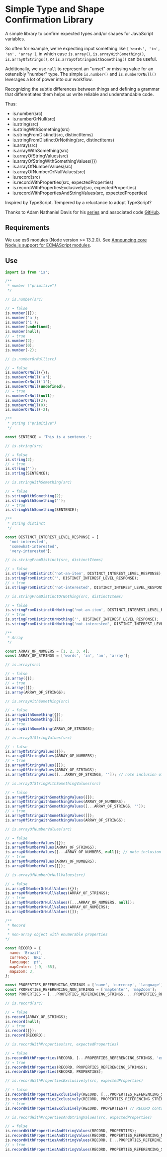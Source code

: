 # Simple Type and Shape Confirmation Library

A simple library to confirm expected types and/or shapes for JavaScript variables.

So often for example, we're expecting input something like ```['words', 'in', 'an', 'array']```, in which case ```is.array()```, ```is.arrayWithSomething()```, ```is.arrayOfStrings()```, or ```is.arrayOfStringsWithSomething()``` can be useful.

Additionally, we use ```null``` to represent an "unset" or missing value for an ostensibly "number" type. The simple ```is.number()``` and ```is.numberOrNull()``` leverages a lot of power into our workflow.

Recognizing the subtle differences between things and defining a grammar that differentiates them helps us write reliable and understandable code.

Thus:

- is.number(src)
- is.numberOrNull(src)
- is.string(src)
- is.stringWithSomething(src)
- is.stringFromDistinct(src, distinctItems)
- is.stringFromDistinctOrNothing(src, distinctItems)
- is.array(src)
- is.arrayWithSomething(src)
- is.arrayOfStringValues(src)
- is.arrayOfStringWithSomethingValues({})
- is.arrayOfNumberValues(src)
- is.arrayOfNumberOrNullValues(src)
- is.record(src)
- is.recordWithProperties(src, expectedProperties)
- is.recordWithPropertiesExclusively(src, expectedProperties)
- is.recordWithPropertiesAndStringValues(src, expectedProperties)

Inspired by TypeScript. Tempered by a reluctance to adopt TypeScript?

Thanks to Adam Nathaniel Davis for his [series](https://dev.to/bytebodger/tossing-typescript-1md3) and associated code [GitHub](https://github.com/bytebodger/type-checking/blob/master/is.js).

## Requirements

We use es6 modules (Node version >= 13.2.0). See [Announcing core Node.js support for ECMAScript modules](https://medium.com/@nodejs/announcing-core-node-js-support-for-ecmascript-modules-c5d6dc29b663).

## Use

```javascript
import is from 'is';

/**
 * number ("primitive")
 */

// is.number(src)

// → false
is.number({});
is.number('a');
is.number('1');
is.number(undefined);
is.number(null);
// → true
is.number(2);
is.number(0);
is.number(-2);

// is.numberOrNull(src)

// → false
is.numberOrNull({});
is.numberOrNull('a');
is.numberOrNull('1');
is.numberOrNull(undefined);
// → true
is.numberOrNull(null);
is.numberOrNull(2);
is.numberOrNull(0);
is.numberOrNull(-2);

/**
 * string ("primitive")
 */

const SENTENCE = 'This is a sentence.';

// is.string(src)

// → false
is.string(2);
// → true
is.string('');
is.string(SENTENCE);

// is.stringWithSomething(src)

// → false
is.stringWithSomething(2);
is.stringWithSomething('');
// → true
is.stringWithSomething(SENTENCE);

/**
 * string distinct
 */

const DISTINCT_INTEREST_LEVEL_RESPONSE = [
  'not-interested',
  'somewhat-interested',
  'very-interested'];

// is.stringFromDistinct(src, distinctItems)

// → false
is.stringFromDistinct('not-an-item', DISTINCT_INTEREST_LEVEL_RESPONSE);
is.stringFromDistinct('', DISTINCT_INTEREST_LEVEL_RESPONSE);
// → true
is.stringFromDistinct('not-interested', DISTINCT_INTEREST_LEVEL_RESPONSE);

// is.stringFromDistinctOrNothing(src, distinctItems)

// → false
is.stringFromDistinctOrNothing('not-an-item', DISTINCT_INTEREST_LEVEL_RESPONSE);
// → true
is.stringFromDistinctOrNothing('', DISTINCT_INTEREST_LEVEL_RESPONSE);
is.stringFromDistinctOrNothing('not-interested', DISTINCT_INTEREST_LEVEL_RESPONSE);

/**
 * Array
 */

const ARRAY_OF_NUMBERS = [1, 2, 3, 4];
const ARRAY_OF_STRINGS = ['words', 'in', 'an', 'array'];

// is.array(src)

// → false
is.array({});
// → true
is.array([]);
is.array(ARRAY_OF_STRINGS);

// is.arrayWithSomething(src)

// → false
is.arrayWithSomething({});
is.arrayWithSomething([]);
// → true
is.arrayWithSomething(ARRAY_OF_STRINGS);

// is.arrayOfStringValues(src)

// → false
is.arrayOfStringValues({});
is.arrayOfStringValues(ARRAY_OF_NUMBERS);
// → true
is.arrayOfStringValues([]);
is.arrayOfStringValues(ARRAY_OF_STRINGS);
is.arrayOfStringValues([...ARRAY_OF_STRINGS, '']); // note inclusion of empty string

// is.arrayOfStringWithSomethingValues(src)

// → false
is.arrayOfStringWithSomethingValues({});
is.arrayOfStringWithSomethingValues(ARRAY_OF_NUMBERS);
is.arrayOfStringWithSomethingValues([...ARRAY_OF_STRINGS, '']);
// → true
is.arrayOfStringWithSomethingValues([]);
is.arrayOfStringWithSomethingValues(ARRAY_OF_STRINGS);

// is.arrayOfNumberValues(src)

// → false
is.arrayOfNumberValues({});
is.arrayOfNumberValues(ARRAY_OF_STRINGS);
is.arrayOfNumberValues([...ARRAY_OF_NUMBERS, null]); // note inclusion of null
// → true
is.arrayOfNumberValues(ARRAY_OF_NUMBERS);
is.arrayOfNumberValues([]);

// is.arrayOfNumberOrNullValues(src)

// → false
is.arrayOfNumberOrNullValues({});
is.arrayOfNumberOrNullValues(ARRAY_OF_STRINGS);
// → true
is.arrayOfNumberOrNullValues([...ARRAY_OF_NUMBERS, null]);
is.arrayOfNumberOrNullValues(ARRAY_OF_NUMBERS);
is.arrayOfNumberOrNullValues([]);

/**
 * Record
 *
 * non-array object with enumerable properties
*/

const RECORD = {
  name: 'Brazil',
  currency: 'BRL',
  language: 'pt',
  mapCenter: [-9, -55],
  mapZoom: 3,
};

const PROPERTIES_REFERENCING_STRINGS = ['name', 'currency', 'language'];
const PROPERTIES_REFERENCING_NON_STRINGS = ['mapCenter', 'mapZoom'];
const PROPERTIES = [...PROPERTIES_REFERENCING_STRINGS, ...PROPERTIES_REFERENCING_NON_STRINGS];

// is.record(src)

// → false
is.record(ARRAY_OF_STRINGS);
is.record(null);
// → true
is.record({});
is.record(RECORD);

// is.recordWithProperties(src, expectedProperties)

// → false
is.recordWithProperties(RECORD, [...PROPERTIES_REFERENCING_STRINGS, 'extraProperty']);
// → true
is.recordWithProperties(RECORD, PROPERTIES_REFERENCING_STRINGS);
is.recordWithProperties(RECORD, PROPERTIES);

// is.recordWithPropertiesExclusively(src, expectedProperties)

// → false
is.recordWithPropertiesExclusively(RECORD, [...PROPERTIES_REFERENCING_STRINGS, 'extraProperty']);
is.recordWithPropertiesExclusively(RECORD, PROPERTIES_REFERENCING_STRINGS);
// → true
is.recordWithPropertiesExclusively(RECORD, PROPERTIES)) // RECORD contains only the properties specified by PROPERTIES

// is.recordWithPropertiesAndStringValues(src, expectedProperties)

// → false
is.recordWithPropertiesAndStringValues(RECORD, PROPERTIES);
is.recordWithPropertiesAndStringValues(RECORD, PROPERTIES_REFERENCING_NON_STRINGS);
is.recordWithPropertiesAndStringValues(RECORD, [...PROPERTIES_REFERENCING_STRINGS, 'extraProperty']);
// → true
is.recordWithPropertiesAndStringValues(RECORD, PROPERTIES_REFERENCING_STRINGS);
```
